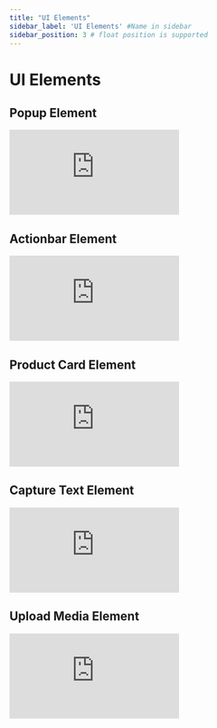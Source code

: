 ```yaml
---
title: "UI Elements"
sidebar_label: 'UI Elements' #Name in sidebar
sidebar_position: 3 # float position is supported
---
```

# UI Elements

## Popup Element

<iframe width={"100%"} height={"380px"} src="https://www.youtube.com/embed/vqsfNMLTc_0" title="YouTube video player" frameborder="0" allow="accelerometer; autoplay; clipboard-write; encrypted-media; gyroscope; picture-in-picture" allowfullscreen></iframe>

## Actionbar Element

<iframe width={"100%"} height={"380px"} src="https://www.youtube.com/embed/8nHcIJ7EtQY" title="YouTube video player" frameborder="0" allow="accelerometer; autoplay; clipboard-write; encrypted-media; gyroscope; picture-in-picture" allowfullscreen></iframe>

## Product Card Element

<iframe width={"100%"} height={"380px"} src="https://www.youtube.com/embed/wWpKHUhpVoA" title="YouTube video player" frameborder="0" allow="accelerometer; autoplay; clipboard-write; encrypted-media; gyroscope; picture-in-picture" allowfullscreen></iframe>

## Capture Text Element

<iframe width={"100%"} height={"380px"} src="https://www.youtube.com/embed/PGCz2HYKUFk" title="YouTube video player" frameborder="0" allow="accelerometer; autoplay; clipboard-write; encrypted-media; gyroscope; picture-in-picture" allowfullscreen></iframe>

## Upload Media Element

<iframe width={"100%"} height={"380px"} src="https://www.youtube.com/embed/1INCS1javcI" title="YouTube video player" frameborder="0" allow="accelerometer; autoplay; clipboard-write; encrypted-media; gyroscope; picture-in-picture" allowfullscreen></iframe>